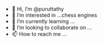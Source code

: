 - 👋 Hi, I’m @puruttathy
- 👀 I’m interested in ...chess engines 
- 🌱 I’m currently learning ...
- 💞️ I’m looking to collaborate on ...
- 📫 How to reach me ...

<!---
puruttathy/puruttathy is a ✨ special ✨ repository because its `README.md` (this file) appears on your GitHub profile.
You can click the Preview link to take a look at your changes.
--->

